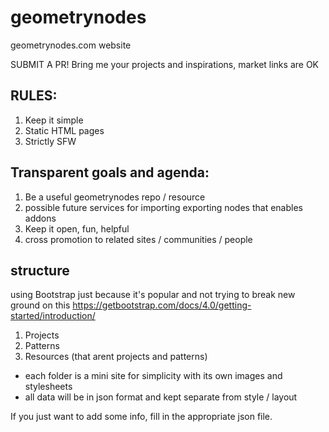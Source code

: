 # geometrynodes
geometrynodes.com website

SUBMIT A PR! Bring me your projects and inspirations, market links are OK


## RULES: ##
1. Keep it simple
2. Static HTML pages
3. Strictly SFW

## Transparent goals and agenda: ##
1. Be a useful geometrynodes repo / resource
2. possible future services for importing exporting nodes that enables addons
3. Keep it open, fun, helpful
4. cross promotion to related sites / communities / people


## structure ##

using Bootstrap just because it's popular and not trying to break new ground on this
https://getbootstrap.com/docs/4.0/getting-started/introduction/

1. Projects
2. Patterns
3. Resources (that arent projects and patterns)

- each folder is a mini site for simplicity with its own images and stylesheets
- all data will be in json format and kept separate from style / layout

If you just want to add some info, fill in the appropriate json file.